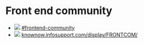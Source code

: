 <!-- .slide: class="is-welcome" -->

# Front end community

* ![](/img/slack.png) <!-- .element class="img-inline-text" --> [\#frontend-community](https://infosupport.slack.com) 
* ![](/img/confluence.png) <!-- .element class="img-inline-text" --> [knownow.infosupport.com/display/FRONTCOM/](https://knownow.infosupport.com/display/FRONTCOM/)

<!-- .element class="no-list" -->
